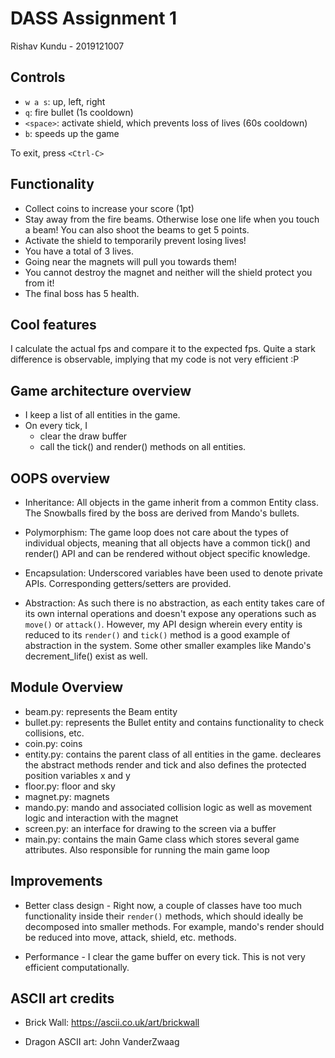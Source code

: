 # DASS Assignment 1

Rishav Kundu - 2019121007

## Controls

- `w a s`: up, left, right
- `q`: fire bullet (1s cooldown)
- `<space>`: activate shield, which prevents loss of lives (60s cooldown)
- `b`: speeds up the game

To exit, press `<Ctrl-C>`

## Functionality

- Collect coins to increase your score (1pt)
- Stay away from the fire beams. Otherwise lose one life when you touch a beam! You can also shoot the beams to get 5 points.
- Activate the shield to temporarily prevent losing lives!
- You have a total of 3 lives.
- Going near the magnets will pull you towards them!
- You cannot destroy the magnet and neither will the shield protect you from it!
- The final boss has 5 health.

## Cool features

I calculate the actual fps and compare it to the expected fps. Quite a stark difference is observable, implying that my code is not very efficient :P

## Game architecture overview

- I keep a list of all entities in the game.
- On every tick, I
  - clear the draw buffer
  - call the tick() and render() methods on all entities.

## OOPS overview

- Inheritance: All objects in the game inherit from a common Entity class. The Snowballs fired by the boss are derived from Mando's bullets.

- Polymorphism: The game loop does not care about the types of individual objects, meaning that all objects have a common tick() and render() API and can be rendered without object specific knowledge.

- Encapsulation: Underscored variables have been used to denote private APIs. Corresponding getters/setters are provided.

- Abstraction: As such there is no abstraction, as each entity takes care of its own internal operations and doesn't expose any operations such as `move()` or `attack()`. However, my API design wherein every entity is reduced to its `render()` and `tick()` method is a good example of abstraction in the system. Some other smaller examples like Mando's decrement_life() exist as well.

## Module Overview

- beam.py: represents the Beam entity
- bullet.py: represents the Bullet entity and contains functionality to check collisions, etc.
- coin.py: coins
- entity.py: contains the parent class of all entities in the game. decleares the abstract methods render and tick and also defines the protected position variables x and y
- floor.py: floor and sky
- magnet.py: magnets
- mando.py: mando and associated collision logic as well as movement logic and interaction with the magnet
- screen.py: an interface for drawing to the screen via a buffer
- main.py: contains the main Game class which stores several game attributes. Also responsible for running the main game loop

## Improvements

- Better class design - Right now, a couple of classes have too much functionality inside their `render()` methods, which should ideally be decomposed into smaller methods. For example, mando's render should be reduced into move, attack, shield, etc. methods.

- Performance - I clear the game buffer on every tick. This is not very efficient computationally.

## ASCII art credits

- Brick Wall: https://ascii.co.uk/art/brickwall

- Dragon ASCII art: John VanderZwaag
